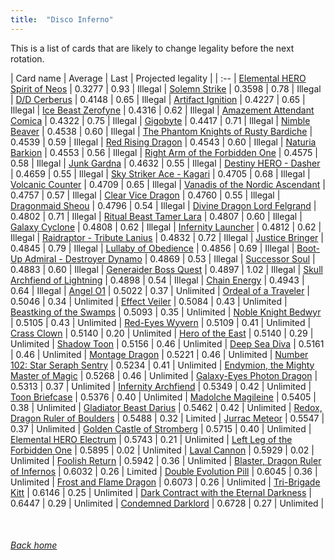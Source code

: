 ```yaml
---
title:  "Disco Inferno"
---
```


This is a list of cards that are likely to change legality before the next rotation.

| Card name | Average | Last | Projected legality |
| :-- |
[Elemental HERO Spirit of Neos](https://db.ygoprodeck.com/card/?search=Elemental%20HERO%20Spirit%20of%20Neos) | 0.3277 | 0.93 | Illegal |
[Solemn Strike](https://db.ygoprodeck.com/card/?search=Solemn%20Strike) | 0.3598 | 0.78 | Illegal |
[D/D Cerberus](https://db.ygoprodeck.com/card/?search=D/D%20Cerberus) | 0.4148 | 0.65 | Illegal |
[Artifact Ignition](https://db.ygoprodeck.com/card/?search=Artifact%20Ignition) | 0.4227 | 0.65 | Illegal |
[Ice Beast Zerofyne](https://db.ygoprodeck.com/card/?search=Ice%20Beast%20Zerofyne) | 0.4316 | 0.62 | Illegal |
[Amazement Attendant Comica](https://db.ygoprodeck.com/card/?search=Amazement%20Attendant%20Comica) | 0.4322 | 0.75 | Illegal |
[Gigobyte](https://db.ygoprodeck.com/card/?search=Gigobyte) | 0.4417 | 0.71 | Illegal |
[Nimble Beaver](https://db.ygoprodeck.com/card/?search=Nimble%20Beaver) | 0.4538 | 0.60 | Illegal |
[The Phantom Knights of Rusty Bardiche](https://db.ygoprodeck.com/card/?search=The%20Phantom%20Knights%20of%20Rusty%20Bardiche) | 0.4539 | 0.59 | Illegal |
[Red Rising Dragon](https://db.ygoprodeck.com/card/?search=Red%20Rising%20Dragon) | 0.4543 | 0.60 | Illegal |
[Naturia Barkion](https://db.ygoprodeck.com/card/?search=Naturia%20Barkion) | 0.4553 | 0.56 | Illegal |
[Right Arm of the Forbidden One](https://db.ygoprodeck.com/card/?search=Right%20Arm%20of%20the%20Forbidden%20One) | 0.4575 | 0.58 | Illegal |
[Junk Gardna](https://db.ygoprodeck.com/card/?search=Junk%20Gardna) | 0.4632 | 0.55 | Illegal |
[Destiny HERO - Dasher](https://db.ygoprodeck.com/card/?search=Destiny%20HERO%20-%20Dasher) | 0.4659 | 0.55 | Illegal |
[Sky Striker Ace - Kagari](https://db.ygoprodeck.com/card/?search=Sky%20Striker%20Ace%20-%20Kagari) | 0.4705 | 0.68 | Illegal |
[Volcanic Counter](https://db.ygoprodeck.com/card/?search=Volcanic%20Counter) | 0.4709 | 0.65 | Illegal |
[Vanadis of the Nordic Ascendant](https://db.ygoprodeck.com/card/?search=Vanadis%20of%20the%20Nordic%20Ascendant) | 0.4757 | 0.57 | Illegal |
[Clear Vice Dragon](https://db.ygoprodeck.com/card/?search=Clear%20Vice%20Dragon) | 0.4760 | 0.55 | Illegal |
[Dragonmaid Sheou](https://db.ygoprodeck.com/card/?search=Dragonmaid%20Sheou) | 0.4796 | 0.54 | Illegal |
[Divine Dragon Lord Felgrand](https://db.ygoprodeck.com/card/?search=Divine%20Dragon%20Lord%20Felgrand) | 0.4802 | 0.71 | Illegal |
[Ritual Beast Tamer Lara](https://db.ygoprodeck.com/card/?search=Ritual%20Beast%20Tamer%20Lara) | 0.4807 | 0.60 | Illegal |
[Galaxy Cyclone](https://db.ygoprodeck.com/card/?search=Galaxy%20Cyclone) | 0.4808 | 0.62 | Illegal |
[Infernity Launcher](https://db.ygoprodeck.com/card/?search=Infernity%20Launcher) | 0.4812 | 0.62 | Illegal |
[Raidraptor - Tribute Lanius](https://db.ygoprodeck.com/card/?search=Raidraptor%20-%20Tribute%20Lanius) | 0.4832 | 0.72 | Illegal |
[Justice Bringer](https://db.ygoprodeck.com/card/?search=Justice%20Bringer) | 0.4845 | 0.79 | Illegal |
[Lullaby of Obedience](https://db.ygoprodeck.com/card/?search=Lullaby%20of%20Obedience) | 0.4856 | 0.69 | Illegal |
[Boot-Up Admiral - Destroyer Dynamo](https://db.ygoprodeck.com/card/?search=Boot-Up%20Admiral%20-%20Destroyer%20Dynamo) | 0.4869 | 0.53 | Illegal |
[Successor Soul](https://db.ygoprodeck.com/card/?search=Successor%20Soul) | 0.4883 | 0.60 | Illegal |
[Generaider Boss Quest](https://db.ygoprodeck.com/card/?search=Generaider%20Boss%20Quest) | 0.4897 | 1.02 | Illegal |
[Skull Archfiend of Lightning](https://db.ygoprodeck.com/card/?search=Skull%20Archfiend%20of%20Lightning) | 0.4898 | 0.54 | Illegal |
[Chain Energy](https://db.ygoprodeck.com/card/?search=Chain%20Energy) | 0.4943 | 0.64 | Illegal |
[Angel O1](https://db.ygoprodeck.com/card/?search=Angel%20O1) | 0.5022 | 0.37 | Unlimited |
[Ordeal of a Traveler](https://db.ygoprodeck.com/card/?search=Ordeal%20of%20a%20Traveler) | 0.5046 | 0.34 | Unlimited |
[Effect Veiler](https://db.ygoprodeck.com/card/?search=Effect%20Veiler) | 0.5084 | 0.43 | Unlimited |
[Beastking of the Swamps](https://db.ygoprodeck.com/card/?search=Beastking%20of%20the%20Swamps) | 0.5093 | 0.35 | Unlimited |
[Noble Knight Bedwyr](https://db.ygoprodeck.com/card/?search=Noble%20Knight%20Bedwyr) | 0.5105 | 0.43 | Unlimited |
[Red-Eyes Wyvern](https://db.ygoprodeck.com/card/?search=Red-Eyes%20Wyvern) | 0.5109 | 0.41 | Unlimited |
[Crass Clown](https://db.ygoprodeck.com/card/?search=Crass%20Clown) | 0.5140 | 0.20 | Unlimited |
[Hero of the East](https://db.ygoprodeck.com/card/?search=Hero%20of%20the%20East) | 0.5140 | 0.29 | Unlimited |
[Shadow Toon](https://db.ygoprodeck.com/card/?search=Shadow%20Toon) | 0.5156 | 0.46 | Unlimited |
[Deep Sea Diva](https://db.ygoprodeck.com/card/?search=Deep%20Sea%20Diva) | 0.5161 | 0.46 | Unlimited |
[Montage Dragon](https://db.ygoprodeck.com/card/?search=Montage%20Dragon) | 0.5221 | 0.46 | Unlimited |
[Number 102: Star Seraph Sentry](https://db.ygoprodeck.com/card/?search=Number%20102:%20Star%20Seraph%20Sentry) | 0.5234 | 0.41 | Unlimited |
[Endymion, the Mighty Master of Magic](https://db.ygoprodeck.com/card/?search=Endymion,%20the%20Mighty%20Master%20of%20Magic) | 0.5268 | 0.46 | Unlimited |
[Galaxy-Eyes Photon Dragon](https://db.ygoprodeck.com/card/?search=Galaxy-Eyes%20Photon%20Dragon) | 0.5313 | 0.37 | Unlimited |
[Infernity Archfiend](https://db.ygoprodeck.com/card/?search=Infernity%20Archfiend) | 0.5349 | 0.42 | Unlimited |
[Toon Briefcase](https://db.ygoprodeck.com/card/?search=Toon%20Briefcase) | 0.5376 | 0.40 | Unlimited |
[Madolche Magileine](https://db.ygoprodeck.com/card/?search=Madolche%20Magileine) | 0.5405 | 0.38 | Unlimited |
[Gladiator Beast Darius](https://db.ygoprodeck.com/card/?search=Gladiator%20Beast%20Darius) | 0.5462 | 0.42 | Unlimited |
[Redox, Dragon Ruler of Boulders](https://db.ygoprodeck.com/card/?search=Redox,%20Dragon%20Ruler%20of%20Boulders) | 0.5488 | 0.32 | Limited |
[Jurrac Meteor](https://db.ygoprodeck.com/card/?search=Jurrac%20Meteor) | 0.5547 | 0.37 | Unlimited |
[Golden Castle of Stromberg](https://db.ygoprodeck.com/card/?search=Golden%20Castle%20of%20Stromberg) | 0.5715 | 0.40 | Unlimited |
[Elemental HERO Electrum](https://db.ygoprodeck.com/card/?search=Elemental%20HERO%20Electrum) | 0.5743 | 0.21 | Unlimited |
[Left Leg of the Forbidden One](https://db.ygoprodeck.com/card/?search=Left%20Leg%20of%20the%20Forbidden%20One) | 0.5895 | 0.02 | Unlimited |
[Laval Cannon](https://db.ygoprodeck.com/card/?search=Laval%20Cannon) | 0.5929 | 0.02 | Unlimited |
[Foolish Return](https://db.ygoprodeck.com/card/?search=Foolish%20Return) | 0.5942 | 0.36 | Unlimited |
[Blaster, Dragon Ruler of Infernos](https://db.ygoprodeck.com/card/?search=Blaster,%20Dragon%20Ruler%20of%20Infernos) | 0.6032 | 0.26 | Limited |
[Double Evolution Pill](https://db.ygoprodeck.com/card/?search=Double%20Evolution%20Pill) | 0.6045 | 0.36 | Unlimited |
[Frost and Flame Dragon](https://db.ygoprodeck.com/card/?search=Frost%20and%20Flame%20Dragon) | 0.6073 | 0.26 | Unlimited |
[Tri-Brigade Kitt](https://db.ygoprodeck.com/card/?search=Tri-Brigade%20Kitt) | 0.6146 | 0.25 | Unlimited |
[Dark Contract with the Eternal Darkness](https://db.ygoprodeck.com/card/?search=Dark%20Contract%20with%20the%20Eternal%20Darkness) | 0.6447 | 0.29 | Unlimited |
[Condemned Darklord](https://db.ygoprodeck.com/card/?search=Condemned%20Darklord) | 0.6728 | 0.27 | Unlimited |

<br>

###### [Back home](index)
